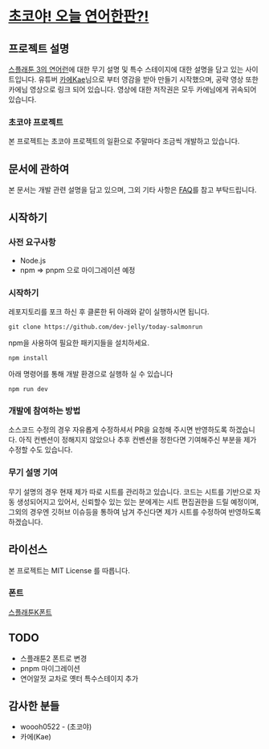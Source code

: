 # [초코야! 오늘 연어한판?!](https://dev-jelly.github.io/today-salmonrun/)
## 프로젝트 설명
[스플래툰 3의 연어런](https://www.nintendo.co.kr/switch/av5ja/coop/index.html)에 대한 무기 설명 및 특수 스테이지에 대한 설명을 담고 있는 사이트입니다. 유튜버 [카에Kae](https://www.youtube.com/@kae3208)님으로 부터 영감을 받아 만들기 시작했으며, 공략 영상 또한 카에님 영상으로 링크 되어 있습니다. 영상에 대한 저작권은 모두 카에님에게 귀속되어 있습니다.

### 초코야 프로젝트
본 프로젝트는 초코야 프로젝트의 일환으로 주말마다 조금씩 개발하고 있습니다. 

## 문서에 관하여
본 문서는 개발 관련 설명을 담고 있으며, 그외 기타 사항은 [FAQ](FAQ.md)를 참고 부탁드립니다.

## 시작하기

### 사전 요구사항
- Node.js
- npm => pnpm 으로 마이그레이션 예정

### 시작하기

레포지토리를 포크 하신 후 클론한 뒤 아래와 같이 실행하시면 됩니다. 

```git clone https://github.com/dev-jelly/today-salmonrun```

npm을 사용하여 필요한 패키지들을 설치하세요.

```npm install```

아래 명령어를 통해 개발 환경으로 실행하 실 수 있습니다

```npm run dev```
 

### 개발에 참여하는 방법
소스코드 수정의 경우 자유롭게 수정하셔서 PR을 요청해 주시면 반영하도록 하겠습니다. 아직 컨벤션이 정해지지 않았으나 추후 컨벤션을 정한다면 기여해주신 부분을 제가 수정할 수도 있습니다.

### 무기 설명 기여
무기 설명의 경우 현재 제가 따로 시트를 관리하고 있습니다. 코드는 시트를 기반으로 자동 생성되어지고 있어서, 신뢰할수 있는 있는 분에게는 시트 편집권한을 드릴 예정이며, 그외의 경우엔 깃허브 이슈등을 통하여 남겨 주신다면 제가 시트를 수정하여 반영하도록 하겠습니다.


## 라이선스
본 프로젝트는 MIT License 를 따릅니다.

### 폰트 
[스플래툰K폰트](https://blog.naver.com/wonno79/221053019016) 

## TODO
- 스플래툰2 폰트로 변경
- pnpm 마이그레이션 
- 연어알젓 교차로 옛터 특수스테이지 추가


## 감사한 분들
- woooh0522 - (초코야)
- 카에(Kae)
